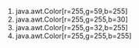 1. java.awt.Color[r=255,g=59,b=255]
2. java.awt.Color[r=255,g=255,b=30]
3. java.awt.Color[r=255,g=32,b=255]
4. java.awt.Color[r=255,g=255,b=255]